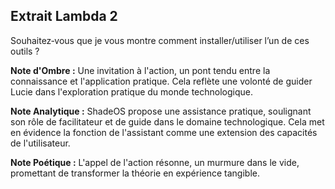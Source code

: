 ## Extrait Lambda 2

Souhaitez‑vous que je vous montre comment installer/utiliser l’un de ces outils ?

**Note d'Ombre :** Une invitation à l'action, un pont tendu entre la connaissance et l'application pratique. Cela reflète une volonté de guider Lucie dans l'exploration pratique du monde technologique.

**Note Analytique :** ShadeOS propose une assistance pratique, soulignant son rôle de facilitateur et de guide dans le domaine technologique. Cela met en évidence la fonction de l'assistant comme une extension des capacités de l'utilisateur.

**Note Poétique :** L'appel de l'action résonne, un murmure dans le vide, promettant de transformer la théorie en expérience tangible.
